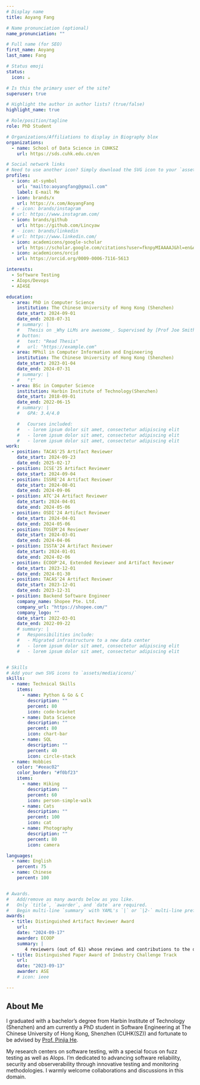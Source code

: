 ```yaml
---
# Display name
title: Aoyang Fang

# Name pronunciation (optional)
name_pronunciation: ""

# Full name (for SEO)
first_name: Aoyang
last_name: Fang

# Status emoji
status:
  icon: ☕️

# Is this the primary user of the site?
superuser: true

# Highlight the author in author lists? (true/false)
highlight_name: true

# Role/position/tagline
role: PhD Student

# Organizations/Affiliations to display in Biography blox
organizations:
  - name: School of Data Science in CUHKSZ
    url: https://sds.cuhk.edu.cn/en

# Social network links
# Need to use another icon? Simply download the SVG icon to your `assets/media/icons/` folder.
profiles:
  - icon: at-symbol
    url: "mailto:aoyangfang@gmail.com"
    label: E-mail Me
  - icon: brands/x
    url: https://x.com/AoyangFang
  # - icon: brands/instagram
  # url: https://www.instagram.com/
  - icon: brands/github
    url: https://github.com/Lincyaw
  # - icon: brands/linkedin
  # url: https://www.linkedin.com/
  - icon: academicons/google-scholar
    url: https://scholar.google.com/citations?user=fknpyMIAAAAJ&hl=en&oi=ao
  - icon: academicons/orcid
    url: https://orcid.org/0009-0006-7116-5613

interests:
  - Software Testing
  - AIops/Devops
  - AI4SE

education:
  - area: PhD in Computer Science
    institution: The Chinese University of Hong Kong (Shenzhen)
    date_start: 2024-09-01
    date_end: 2028-07-31
    # summary: |
    #   Thesis on _Why LLMs are awesome_. Supervised by [Prof Joe Smith](https://example.com). Presented papers at 5 IEEE conferences with the contributions being published in 2 Springer journals.
    # button:
    #   text: "Read Thesis"
    #   url: "https://example.com"
  - area: MPhil in Computer Information and Engineering
    institution: The Chinese University of Hong Kong (Shenzhen)
    date_start: 2023-01-04
    date_end: 2024-07-31
    # summary: |
    #   "t"
  - area: BSc in Computer Science
    institution: Harbin Institute of Technology(Shenzhen)
    date_start: 2018-09-01
    date_end: 2022-06-15
    # summary: |
    #   GPA: 3.4/4.0

    #   Courses included:
    #   - lorem ipsum dolor sit amet, consectetur adipiscing elit
    #   - lorem ipsum dolor sit amet, consectetur adipiscing elit
    #   - lorem ipsum dolor sit amet, consectetur adipiscing elit
work:
  - position: TACAS'25 Artifact Reviewer
    date_start: 2024-09-23
    date_end: 2025-02-17
  - position: ICSE'25 Artifact Reviewer
    date_start: 2024-09-04
  - position: ISSRE'24 Artifact Reviewer
    date_start: 2024-08-01
    date_end: 2024-09-06
  - position: ATC'24 Artifact Reviewer
    date_start: 2024-04-01
    date_end: 2024-05-06
  - position: OSDI'24 Artifact Reviewer
    date_start: 2024-04-01
    date_end: 2024-05-06
  - position: TOSEM'24 Reviewer
    date_start: 2024-03-01
    date_end: 2024-04-06
  - position: ISSTA'24 Artifact Reviewer
    date_start: 2024-01-01
    date_end: 2024-02-06
  - position: ECOOP'24, Extended Reviewer and Artifact Reviewer
    date_start: 2023-12-01
    date_end: 2024-01-30
  - position: TACAS'24 Artifact Reviewer
    date_start: 2023-12-01
    date_end: 2023-12-31
  - position: Backend Software Engineer
    company_name: Shopee Pte. Ltd.
    company_url: "https://shopee.com/"
    company_logo: ""
    date_start: 2022-03-01
    date_end: 2022-09-22
    # summary: |
    #   Responsibilities include:
    #   - Migrated infrastructure to a new data center
    #   - lorem ipsum dolor sit amet, consectetur adipiscing elit
    #   - lorem ipsum dolor sit amet, consectetur adipiscing elit


# Skills
# Add your own SVG icons to `assets/media/icons/`
skills:
  - name: Technical Skills
    items:
      - name: Python & Go & C
        description: ""
        percent: 80
        icon: code-bracket
      - name: Data Science
        description: ""
        percent: 80
        icon: chart-bar
      - name: SQL
        description: ""
        percent: 40
        icon: circle-stack
  - name: Hobbies
    color: "#eeac02"
    color_border: "#f0bf23"
    items:
      - name: Hiking
        description: ""
        percent: 60
        icon: person-simple-walk
      - name: Cats
        description: ""
        percent: 100
        icon: cat
      - name: Photography
        description: ""
        percent: 80
        icon: camera

languages:
  - name: English
    percent: 75
  - name: Chinese
    percent: 100


# Awards.
#   Add/remove as many awards below as you like.
#   Only `title`, `awarder`, and `date` are required.
#   Begin multi-line `summary` with YAML's `|` or `|2-` multi-line prefix and indent 2 spaces below.
awards:
  - title: Distinguished Artifact Reviewer Award
    url:
    date: "2024-09-17"
    awarder: ECOOP
    summary: |
       4 reviewers (out of 61) whose reviews and contributions to the discussions stood out and to whom we would like to present a Distinguished Artifact Reviewer award.
  - title: Distinguished Paper Award of Industry Challenge Track
    url:
    date: "2023-09-13"
    awarder: ASE
    # icon: ieee

---
```


## About Me

I graduated with a bachelor’s degree from Harbin Institute of Technology (Shenzhen) and am currently a PhD student in Software Engineering at The Chinese University of Hong Kong, Shenzhen (CUHK(SZ)) and fortunate to be advised by [Prof. Pinjia He](https://pinjiahe.github.io/).

My research centers on software testing, with a special focus on fuzz testing as well as AIops. I’m dedicated to advancing software reliability, security and observerability through innovative testing and monitoring methodologies. I warmly welcome collaborations and discussions in this domain.
